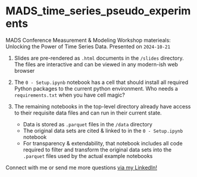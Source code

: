 # MADS_time_series_pseudo_experiments

MADS Conference Measurement &amp; Modeling Workshop materieals: Unlocking the Power of Time Series Data. Presented on `2024-10-21`

1. Slides are pre-rendered as `.html` documents in the `/slides` directory. The files are interactive and can be viewed in any modern-ish web browser

1. The `0 - Setup.ipynb` notebook has a cell that should install all required Python packages to the current python environment. Who needs a `requirements.txt` when you have cell magic?

1. The remaining notebooks in the top-level directory already have access to their requisite data files and can run in their current state.
    - Data is stored as `.parquet` files in the `/data` directory
    - The original data sets are cited & linked to in the `0 - Setup.ipynb` notebook
    - For transparency & extendability, that notebook includes all code required to filter and transform the original data sets into the `.parquet` files used by the actual example notebooks

Connect with me or send me more questions [via my LinkedIn!](https://www.linkedin.com/in/kyle-clark-data/)